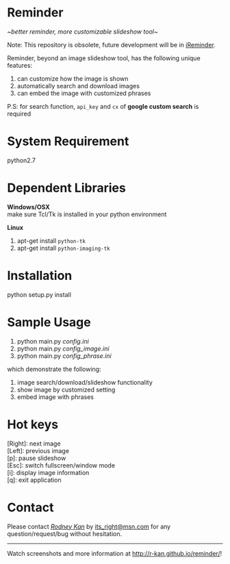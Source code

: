 # Reminder
_~better reminder, more customizable slideshow tool~_

Note: This repository is obsolete, future development will be in <a href='https://github.com/r-kan/iReminder'>iReminder</a>.  
  
Reminder, beyond an image slideshow tool, has the following unique features:  
1. can customize how the image is shown  
2. automatically search and download images  
3. can embed the image with customized phrases

P.S: for search function, `api_key` and `cx` of **google custom search** is required 

# System Requirement
python2.7

# Dependent Libraries
**Windows/OSX**  
make sure Tcl/Tk is installed in your python environment  

**Linux**  
1. apt-get install `python-tk`  
2. apt-get install `python-imaging-tk`  

# Installation
python setup.py install  

# Sample Usage
1. python main.py _config.ini_  
2. python main.py _config_image.ini_  
3. python main.py _config_phrase.ini_  

which demonstrate the following:  
1. image search/download/slideshow functionality  
2. show image by customized setting  
3. embed image with phrases  

# Hot keys
[Right]: next image  
[Left]: previous image  
[p]: pause slideshow  
[Esc]: switch fullscreen/window mode  
[i]: display image information  
[q]: exit application

# Contact
Please contact <a href='http://r-kan.github.io'>*Rodney Kan*</a> by its_right@msn.com for any question/request/bug without hesitation.  

***
Watch screenshots and more information at http://r-kan.github.io/reminder/!
